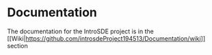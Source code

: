 # Documentation
The documentation for the IntroSDE project is in the [[Wiki|https://github.com/introsdeProject194513/Documentation/wiki]] section
